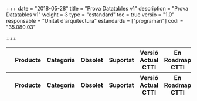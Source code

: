 +++
date        = "2018-05-28"
title       = "Prova Datatables v1"
description = "Prova Datatables v1"
weight		= 3
type = "estandard"
toc         = true
versio      = "1.0"
responsable = "Unitat d'arquitectura"
estandards =  ["programari"]
codi = "35.080.03"

+++

<link rel="stylesheet" type="text/css" href="https://cdn.datatables.net/1.10.16/css/jquery.dataTables.min.css">
<link rel="stylesheet" type="text/css" href="../tableStyle.css">
<script type="text/javascript" language="javascript" src="https://code.jquery.com/jquery-1.12.4.js"></script>
<script type="text/javascript" language="javascript" src="https://cdn.datatables.net/1.10.16/js/jquery.dataTables.min.js"></script>

<table id="FullRuta" class="display" style="width:100%">
        <thead>
            <tr>
                <th></th>
                <th>Producte</th>
                <th>Categoria</th>
                <th>Obsolet</th>
                <th>Suportat</th>
                <th>Versió Actual CTTI</th>
                <th>En Roadmap CTTI</th>
                <th>Emergent</th>
            </tr>
        </thead>
        <tfoot>
            <tr>
                <th></th>
                <th>Producte</th>
                <th>Categoria</th>
                <th>Obsolet</th>
                <th>Suportat</th>
                <th>Versió Actual CTTI</th>
                <th>En Roadmap CTTI</th>
                <th>Emergent</th>
            </tr>
        </tfoot>
</table>

<script>
// Formatting function for row details - modify as you need
function format ( d ) {
    // `d` is the original data object for the row
    return '<table cellpadding="5" cellspacing="0" border="0" style="padding-left:50px;">'+
        '<tr>'+
            '<td>Tipus Infraestructura:</td>'+
            '<td>'+d.Tipus+'</td>'+
            '<td>'+d.VersioActual+'</td>'+
        '</tr>'+
        '<tr>'+
            '<td>CPDs ofereixen Producte:</td>'+
            '<td>'+d.CPDs+'</td>'+
        '</tr>'+
        '<tr>'+
            '<td>Observacions:</td>'+
            '<td>'+d.Observacions+'</td>'+
        '</tr>'+
    '</table>';
}
$(document).ready(function() {
    var table = $('#FullRuta').DataTable( {
        "paging": false,
	    "info" : false,
	    "ordering": false,
    	"language":{
	        	"search" : "<strong>Cerca:</strong> ",
		        "infoEmpty": "No hi ha registres",
	        	"zeroRecords": "No s'han trobat registres"
        },
        "ajax": "../Inventari.txt",
        "columns": [
            {
                "className":      'details-control',
                "orderable":      false,
                "data":           null,
                "defaultContent": ''
            },
            { "data": "Producte" },
            { "data": "Categoria" },
            { "data": "Obsolet" },
            { "data": "Suportat" }
            { "data": "VersioActual" }
            { "data": "Roadmap" }
            { "data": "Emergent" }
        ],
        "order": [[1, 'asc']]
    });
    table.api().columns().every( function (col_index) {
        var column = this;
	    var select = $('<select><option value=""></option></select>')
	    .appendTo( $(column.header()) )
	    .on( 'change', function () {
	    var val = $.fn.dataTable.util.escapeRegex(
	    $(this).val()
	    );
	    column
	    .search( val ? '^'+val+'$' : '', true, false )
	    .draw();
	    } );
	 	column.data().unique().sort().each( function ( d, j ) {
	    select.append( '<option value="'+d+'">'+d+'</option>' )
	    });
    });
    // Add event listener for opening and closing details
    $('#FullRuta tbody').on('click', 'td.details-control', function () {
        var tr = $(this).closest('tr');
        var row = table.row( tr );
        if ( row.child.isShown() ) {
            // This row is already open - close it
            row.child.hide();
            tr.removeClass('shown');
        }
        else {
            // Open this row
            row.child( format(row.data()) ).show();
            tr.addClass('shown');
        }
    });
});
</script>
